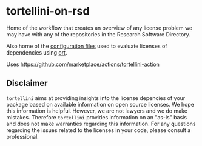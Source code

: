 # tortellini-on-rsd

Home of the workflow that creates an overview of any license problem we may have with any of the repositories in the Research Software Directory.

Also home of the [configuration files](config/) used to evaluate licenses of dependencies using [ort](https://github.com/oss-review-toolkit/ort).

Uses https://github.com/marketplace/actions/tortellini-action

## Disclaimer

`tortellini` aims at providing insights into the license depencies of your package based on available information on open source licenses. We hope this information is helpful. However, we are not lawyers and we do make mistakes. Therefore `tortellini` provides information on an "as-is" basis and does not make warranties regarding this information. For any questions regarding the issues related to the licenses in your code, please consult a professional.
